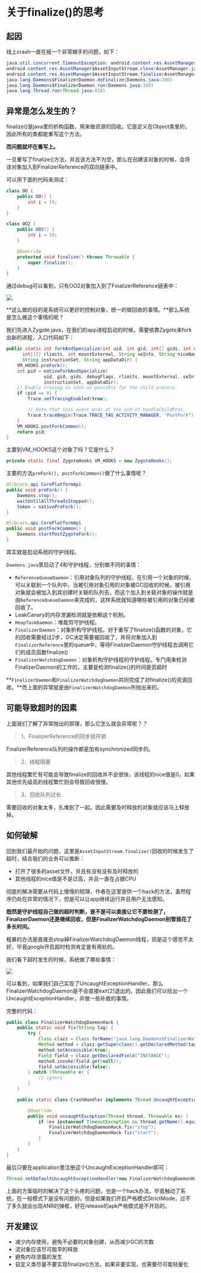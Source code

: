 # 关于finalize()的思考

## 起因

线上crash一直在报一个非常棘手的问题，如下：

```java
java.util.concurrent.TimeoutException: android.content.res.AssetManager$AssetInputStream.finalize() timed out after 10 seconds
android.content.res.AssetManager$AssetInputStream.close(AssetManager.java:608)
android.content.res.AssetManager$AssetInputStream.finalize(AssetManager.java:641)
java.lang.Daemons$FinalizerDaemon.doFinalize(Daemons.java:206)
java.lang.Daemons$FinalizerDaemon.run(Daemons.java:189)
java.lang.Thread.run(Thread.java:818)
```

## 异常是怎么发生的？

finalize()是java里的析构函数，用来做资源的回收。它是定义在Object类里的，因此所有的类都能重写这个方法。

**而问题就坏在重写上。**

一旦重写了finalize()方法，并且该方法不为空，那么在创建该对象的时候，会将该对象加入到FinalizerReference的双向链表中。

可以用下面的代码来测试：

```java
class OO {
    public OO() {
        int i = 10;
    }
}

class OO2 {
    public OO2() {
        int i = 10;
    }

    @Override
    protected void finalize() throws Throwable {
        super.finalize();
    }
}
```

通过debug可以看到，只有OO2对象加入到了FinalizerReference链表中：

![](./imgs/finalize.png)

**这么做的目的是系统可以更好的控制对象，统一的做回收的事情。**那么系统是怎么做这个事情的呢？

我们先进入Zygote.java，在我们的app进程启动的时候，需要依靠Zygote来fork出新的进程，入口代码如下：

```java
public static int forkAndSpecialize(int uid, int gid, int[] gids, int debugFlags,
      int[][] rlimits, int mountExternal, String seInfo, String niceName, int[] fdsToClose,
      String instructionSet, String appDataDir) {
    VM_HOOKS.preFork();
    int pid = nativeForkAndSpecialize(
              uid, gid, gids, debugFlags, rlimits, mountExternal, seInfo, niceName, fdsToClose,
              instructionSet, appDataDir);
    // Enable tracing as soon as possible for the child process.
    if (pid == 0) {
        Trace.setTracingEnabled(true);

        // Note that this event ends at the end of handleChildProc,
        Trace.traceBegin(Trace.TRACE_TAG_ACTIVITY_MANAGER, "PostFork");
    }
    VM_HOOKS.postForkCommon();
    return pid;
}
```

主要到VM_HOOKS这个对象了吗？它是什么？

```java
private static final ZygoteHooks VM_HOOKS = new ZygoteHooks();
```

主要的方法`preFork()`、`postForkCommon()`做了什么事情呢？

```java
@libcore.api.CorePlatformApi
public void preFork() {
    Daemons.stop();
    waitUntilAllThreadsStopped();
    token = nativePreFork();
}

@libcore.api.CorePlatformApi
public void postForkCommon() {
    Daemons.startPostZygoteFork();
}
```

其实就是启动系统的守护线程。

`Daemons.java`里启动了4和守护线程，分别做不同的事情：

* `ReferenceQueueDaemon`：引用对象队列的守护线程，在引用一个对象的时候，可以关联到一个队列中。当被引用对象引用的对象被GC回收的时候，被引用对象就会被加入到其创建时关联的队列去，而这个加入到关联对象的操作就是由`ReferenceQueueDaemon`来完成的，这样系统就知道哪些被引用的对象已经被回收了。
 * LeakCanary的内存泄漏检测就是依赖这个机制。
* `HeapTaskDaemon`：堆裁剪守护线程。
* `FinalizerDaemon`：对象析构守护线程。对于重写了finalize()函数的对象，它的回收需要经过2步，GC决定需要被回收了，并将对象加入到`FinalizerReference`里的queue中，等待FinalizerDaemon守护线程去调用它们的成员函数finalize()
* `FinalizerWatchdogDaemon`：对象析构守护线程的守护线程。专门用来检测FinalizerDaemon的工作的，主要是检测finalize()的时间是否超时

**`FinalizerDaemon`和`FinalizerWatchdogDaemon`共同完成了对finalize()的资源回收。**而上面的异常就是由`FinalizerWatchdogDaemon`所抛出来的。

## 可能导致超时的因素

上面我们了解了异常抛出的原理，那么它怎么就会异常呢？？

> 1、FinalizerReference的同步锁开销

FinalizerReference队列的操作都是加有synchronized同步的。

> 2、线程阻塞

其他线程繁忙有可能会导致finalize的回收并不会很快，该线程的nice值是0，如果其他优先级高的线程繁忙则会导致回收很慢。

> 3、回收队列过长

需要回收的对象太多，扎堆到了一起。因此需要及时释放的对象就应该马上释放掉。

## 如何破解

回到我们最开始的问题，这里是`AssetInputStream.finalize()`回收的时候发生了超时，结合我们的业务可以推断：

* 打开了很多的asset文件，并且有没有没有及时释放的
* 其他线程的nice值是不是过高，并且一直在占据CPU

彻底的解决需要从代码上慢慢的梳理，作者在这里提供一个hack的方法，虽然程序仍处在异常的情况下，但是可以让app继续运行并且用户无法感知。

**既然是守护线程自己做的超时判断，是不是可以直接让它不要检测了，FinalizerDaemon还是继续回收，但是FinalizerWatchdogDaemon别管我花了多长时间。**

粗暴的办法是直接去stop掉FinalizerWatchdogDaemon线程，但是这个感觉不太好，毕竟google开启超时检测肯定是有用处的。

我们看下超时发生的时候，系统做了哪些事情：

![](./imgs/finalize2.png)

可以看到，如果我们自己实现了UncaughtExceptionHandler，那么FinalizerWatchdogDaemon是不会直接exit(2)退出的，因此我们可以给出一个UncaughtExceptionHandler，并做一些补救的事情。

完整的代码：

```java
public class FinalizerWatchdogDaemonHack {
    public static void fix(String tag) {
        try {
            Class clazz = Class.forName("java.lang.Daemons$FinalizerWatchdogDaemon");
            Method method = clazz.getSuperclass().getDeclaredMethod(tag);
            method.setAccessible(true);
            Field field = clazz.getDeclaredField("INSTANCE");
            method.invoke(field.get(null));
            field.setAccessible(false);
        } catch (Throwable e) {
            // ignore
        }
    }

    public static class CrashHandler implements Thread.UncaughtExceptionHandler {

        @Override
        public void uncaughtException(Thread thread, Throwable ex) {
            if (ex instanceof TimeoutException && thread.getName().equalsIgnoreCase("FinalizerWatchdogDaemon")) {
                FinalizerWatchdogDaemonHack.fix("stop");
                FinalizerWatchdogDaemonHack.fix("start");
            }
        }
    }
}
```

最后只要在application里注册这个UncaughtExceptionHandler即可：

```java
Thread.setDefaultUncaughtExceptionHandler(new FinalizerWatchdogDaemonHack.CrashHandler());
```

上面的方案临时的解决了这个头疼的问题，也是一个hack办法，毕竟触动了系统。在一般模式下是没有问题的，但是如果我们开启严格模式StrictMode，过不了多久就会出现ANR的弹框，好在release的apk严格模式是不开启的。

## 开发建议

* 减少内存使用，避免不必要的对象创建，从而减少GC的次数
* 流对象应该尽可能早的释放
* 避免内存泄露的发生
* 自定义类尽量不要实现finalize()方法，如果非要实现，也需要尽可能轻量化